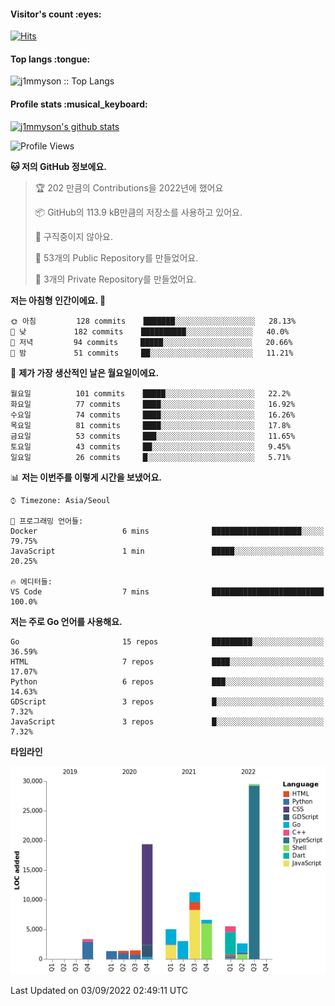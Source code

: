 <h4>Visitor's count :eyes:</h4>

[![Hits](https://hits.seeyoufarm.com/api/count/incr/badge.svg?url=https%3A%2F%2Fgithub.com%2Fj1mmyson&count_bg=%2379C83D&title_bg=%23555555&icon=&icon_color=%23E7E7E7&title=hits&edge_flat=false)](https://hits.seeyoufarm.com)

<h4>Top langs :tongue:</h4>

<p><img src="https://github-readme-stats.vercel.app/api/top-langs/?username=j1mmyson&hide=html&langs_count=8&theme=tokyonight&layout=compact" alt="j1mmyson :: Top Langs" /></p>

<h4>Profile stats :musical_keyboard:</h4>

[![j1mmyson's github stats](https://github-readme-stats.vercel.app/api?username=j1mmyson&show_icons=true&theme=merko&hide=["contribs","issues"])](https://github.com/j1mmyson)

<!--START_SECTION:waka-->
![Profile Views](http://img.shields.io/badge/Profile%20Views-0-blue)

**🐱 저의 GitHub 정보에요.** 

> 🏆 202 만큼의 Contributions을 2022년에 했어요
 > 
> 📦 GitHub의 113.9 kB만큼의 저장소를 사용하고 있어요. 
 > 
> 🚫 구직중이지 않아요.
 > 
> 📜 53개의 Public Repository를 만들었어요. 
 > 
> 🔑 3개의 Private Repository를 만들었어요.  
 > 
**저는 아침형 인간이에요. 🐤** 

```text
🌞 아침         128 commits    ███████░░░░░░░░░░░░░░░░░░   28.13% 
🌆 낮　         182 commits    ██████████░░░░░░░░░░░░░░░   40.0% 
🌃 저녁         94 commits     █████░░░░░░░░░░░░░░░░░░░░   20.66% 
🌙 밤　         51 commits     ██░░░░░░░░░░░░░░░░░░░░░░░   11.21%

```
📅 **제가 가장 생산적인 날은 월요일이에요.** 

```text
월요일          101 commits    █████░░░░░░░░░░░░░░░░░░░░   22.2% 
화요일          77 commits     ████░░░░░░░░░░░░░░░░░░░░░   16.92% 
수요일          74 commits     ████░░░░░░░░░░░░░░░░░░░░░   16.26% 
목요일          81 commits     ████░░░░░░░░░░░░░░░░░░░░░   17.8% 
금요일          53 commits     ███░░░░░░░░░░░░░░░░░░░░░░   11.65% 
토요일          43 commits     ██░░░░░░░░░░░░░░░░░░░░░░░   9.45% 
일요일          26 commits     █░░░░░░░░░░░░░░░░░░░░░░░░   5.71%

```


📊 **저는 이번주를 이렇게 시간을 보냈어요.** 

```text
⌚︎ Timezone: Asia/Seoul

💬 프로그래밍 언어들: 
Docker                   6 mins              ████████████████████░░░░░   79.75% 
JavaScript               1 min               █████░░░░░░░░░░░░░░░░░░░░   20.25%

🔥 에디터들: 
VS Code                  7 mins              █████████████████████████   100.0%

```

**저는 주로 Go 언어를 사용해요.** 

```text
Go                       15 repos            █████████░░░░░░░░░░░░░░░░   36.59% 
HTML                     7 repos             ████░░░░░░░░░░░░░░░░░░░░░   17.07% 
Python                   6 repos             ███░░░░░░░░░░░░░░░░░░░░░░   14.63% 
GDScript                 3 repos             █░░░░░░░░░░░░░░░░░░░░░░░░   7.32% 
JavaScript               3 repos             █░░░░░░░░░░░░░░░░░░░░░░░░   7.32%

```


**타임라인**

![Chart not found](https://raw.githubusercontent.com/j1mmyson/j1mmyson/main/charts/bar_graph.png) 


 Last Updated on 03/09/2022 02:49:11 UTC
<!--END_SECTION:waka-->
